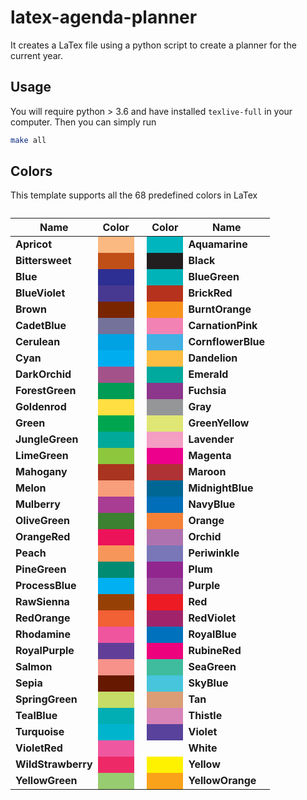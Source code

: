 # latex-agenda-planner
It creates a LaTex file using a python script to create a planner for the current year.

## Usage

You will require python > 3.6 and have installed `texlive-full` in your computer. Then you can simply run

```bash
make all
```

## Colors 

This template supports all the 68 predefined colors in LaTex

<table class="wikitable sortable jquery-tablesorter">
<caption>
</caption>
<thead><tr>
<th tabindex="0" role="columnheader">Name</th>
<th tabindex="0" role="columnheader">Color</th>
<th tabindex="0" role="columnheader">&nbsp;</th>
<th tabindex="0" role="columnheader">Color</th>
<th tabindex="0" role="columnheader">Name
</th></tr></thead><tbody>
<tr>
<td><b>Apricot</b></td>
<td bgcolor="#FBB982">&nbsp;
</td>
<td>&nbsp;</td>
<td bgcolor="#00B5BE">&nbsp;
</td>
<td><b>Aquamarine</b>
</td></tr>
<tr>
<td><b>Bittersweet</b></td>
<td bgcolor="#C04F17">&nbsp;
</td>
<td>&nbsp;</td>
<td bgcolor="#221E1F">&nbsp;
</td>
<td><b>Black</b>
</td></tr>
<tr>
<td><b>Blue</b></td>
<td bgcolor="#2D2F92">&nbsp;
</td>
<td>&nbsp;</td>
<td bgcolor="#00B3B8">&nbsp;
</td>
<td><b>BlueGreen</b>
</td></tr>
<tr>
<td><b>BlueViolet</b></td>
<td bgcolor="#473992">&nbsp;
</td>
<td>&nbsp;</td>
<td bgcolor="#B6321C">&nbsp;
</td>
<td><b>BrickRed</b>
</td></tr>
<tr>
<td><b>Brown</b></td>
<td bgcolor="#792500">&nbsp;
</td>
<td>&nbsp;</td>
<td bgcolor="#F7921D">&nbsp;
</td>
<td><b>BurntOrange</b>
</td></tr>
<tr>
<td><b>CadetBlue</b></td>
<td bgcolor="#74729A">&nbsp;
</td>
<td>&nbsp;</td>
<td bgcolor="#F282B4">&nbsp;
</td>
<td><b>CarnationPink</b>
</td></tr>
<tr>
<td><b>Cerulean</b></td>
<td bgcolor="#00A2E3">&nbsp;
</td>
<td>&nbsp;</td>
<td bgcolor="#41B0E4">&nbsp;
</td>
<td><b>CornflowerBlue</b>
</td></tr>
<tr>
<td><b>Cyan</b></td>
<td bgcolor="#00AEEF">&nbsp;
</td>
<td>&nbsp;</td>
<td bgcolor="#FDBC42">&nbsp;
</td>
<td><b>Dandelion</b>
</td></tr>
<tr>
<td><b>DarkOrchid</b></td>
<td bgcolor="#A4538A">&nbsp;
</td>
<td>&nbsp;</td>
<td bgcolor="#00A99D">&nbsp;
</td>
<td><b>Emerald</b>
</td></tr>
<tr>
<td><b>ForestGreen</b></td>
<td bgcolor="#009B55">&nbsp;
</td>
<td>&nbsp;</td>
<td bgcolor="#8C368C">&nbsp;
</td>
<td><b>Fuchsia</b>
</td></tr>
<tr>
<td><b>Goldenrod</b></td>
<td bgcolor="#FFDF42">&nbsp;
</td>
<td>&nbsp;</td>
<td bgcolor="#949698">&nbsp;
</td>
<td><b>Gray</b>
</td></tr>
<tr>
<td><b>Green</b></td>
<td bgcolor="#00A64F">&nbsp;
</td>
<td>&nbsp;</td>
<td bgcolor="#DFE674">&nbsp;
</td>
<td><b>GreenYellow</b>
</td></tr>
<tr>
<td><b>JungleGreen</b></td>
<td bgcolor="#00A99A">&nbsp;
</td>
<td>&nbsp;</td>
<td bgcolor="#F49EC4">&nbsp;
</td>
<td><b>Lavender</b>
</td></tr>
<tr>
<td><b>LimeGreen</b></td>
<td bgcolor="#8DC73E">&nbsp;
</td>
<td>&nbsp;</td>
<td bgcolor="#EC008C">&nbsp;
</td>
<td><b>Magenta</b>
</td></tr>
<tr>
<td><b>Mahogany</b></td>
<td bgcolor="#A9341F">&nbsp;
</td>
<td>&nbsp;</td>
<td bgcolor="#AF3235">&nbsp;
</td>
<td><b>Maroon</b>
</td></tr>
<tr>
<td><b>Melon</b></td>
<td bgcolor="#F89E7B">&nbsp;
</td>
<td>&nbsp;</td>
<td bgcolor="#006795">&nbsp;
</td>
<td><b>MidnightBlue</b>
</td></tr>
<tr>
<td><b>Mulberry</b></td>
<td bgcolor="A93C93">&nbsp;
</td>
<td>&nbsp;</td>
<td bgcolor="#006EB8">&nbsp;
</td>
<td><b>NavyBlue</b>
</td></tr>
<tr>
<td><b>OliveGreen</b></td>
<td bgcolor="#3C8031">&nbsp;
</td>
<td>&nbsp;</td>
<td bgcolor="#F58137">&nbsp;
</td>
<td><b>Orange</b>
</td></tr>
<tr>
<td><b>OrangeRed</b></td>
<td bgcolor="#ED135A">&nbsp;
</td>
<td>&nbsp;</td>
<td bgcolor="#AF72B0">&nbsp;
</td>
<td><b>Orchid</b>
</td></tr>
<tr>
<td><b>Peach</b></td>
<td bgcolor="#F7965A">&nbsp;
</td>
<td>&nbsp;</td>
<td bgcolor="#7977B8">&nbsp;
</td>
<td><b>Periwinkle</b>
</td></tr>
<tr>
<td><b>PineGreen</b></td>
<td bgcolor="#008B72">&nbsp;
</td>
<td>&nbsp;</td>
<td bgcolor="#92268F">&nbsp;
</td>
<td><b>Plum</b>
</td></tr>
<tr>
<td><b>ProcessBlue</b></td>
<td bgcolor="#00B0F0">&nbsp;
</td>
<td>&nbsp;</td>
<td bgcolor="#99479B">&nbsp;
</td>
<td><b>Purple</b>
</td></tr>
<tr>
<td><b>RawSienna</b></td>
<td bgcolor="#974006">&nbsp;
</td>
<td>&nbsp;</td>
<td bgcolor="#ED1B23">&nbsp;
</td>
<td><b>Red</b>
</td></tr>
<tr>
<td><b>RedOrange</b></td>
<td bgcolor="#F26035">&nbsp;
</td>
<td>&nbsp;</td>
<td bgcolor="#A1246B">&nbsp;
</td>
<td><b>RedViolet</b>
</td></tr>
<tr>
<td><b>Rhodamine</b></td>
<td bgcolor="#EF559F">&nbsp;
</td>
<td>&nbsp;</td>
<td bgcolor="#0071BC">&nbsp;
</td>
<td><b>RoyalBlue</b>
</td></tr>
<tr>
<td><b>RoyalPurple</b></td>
<td bgcolor="#613F99">&nbsp;
</td>
<td>&nbsp;</td>
<td bgcolor="#ED017D">&nbsp;
</td>
<td><b>RubineRed</b>
</td></tr>
<tr>
<td><b>Salmon</b></td>
<td bgcolor="#F69289">&nbsp;
</td>
<td>&nbsp;</td>
<td bgcolor="#3FBC9D">&nbsp;
</td>
<td><b>SeaGreen</b>
</td></tr>
<tr>
<td><b>Sepia</b></td>
<td bgcolor="#671800">&nbsp;
</td>
<td>&nbsp;</td>
<td bgcolor="#46C5DD">&nbsp;
</td>
<td><b>SkyBlue</b>
</td></tr>
<tr>
<td><b>SpringGreen</b></td>
<td bgcolor="#C6DC67">&nbsp;
</td>
<td>&nbsp;</td>
<td bgcolor="#DA9D76">&nbsp;
</td>
<td><b>Tan</b>
</td></tr>
<tr>
<td><b>TealBlue</b></td>
<td bgcolor="#00AEB3">&nbsp;
</td>
<td>&nbsp;</td>
<td bgcolor="#D883B7">&nbsp;
</td>
<td><b>Thistle</b>
</td></tr>
<tr>
<td><b>Turquoise</b></td>
<td bgcolor="#00B4CE">&nbsp;
</td>
<td>&nbsp;</td>
<td bgcolor="#58429B">&nbsp;
</td>
<td><b>Violet</b>
</td></tr>
<tr>
<td><b>VioletRed</b></td>
<td bgcolor="#EF58A0">&nbsp;
</td>
<td>&nbsp;</td>
<td bgcolor="">&nbsp;
</td>
<td><b>White</b>
</td></tr>
<tr>
<td><b>WildStrawberry</b></td>
<td bgcolor="#EE2967">&nbsp;
</td>
<td>&nbsp;</td>
<td bgcolor="#FFF200">&nbsp;
</td>
<td><b>Yellow</b>
</td></tr>
<tr>
<td><b>YellowGreen</b></td>
<td bgcolor="#98CC70">&nbsp;
</td>
<td>&nbsp;</td>
<td bgcolor="#FAA21A">&nbsp;
</td>
<td><b>YellowOrange</b>
</td></tr></tbody><tfoot></tfoot></table>